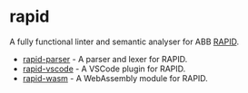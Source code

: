 # rapid

A fully functional linter and semantic analyser for ABB [RAPID](https://en.wikipedia.org/wiki/RAPID).

- [rapid-parser](rapid-parser/README.md) - A parser and lexer for RAPID.
- [rapid-vscode](rapid-vscode/README.md) - A VSCode plugin for RAPID.
- [rapid-wasm](rapid-wasm/README.md) - A WebAssembly module for RAPID.
